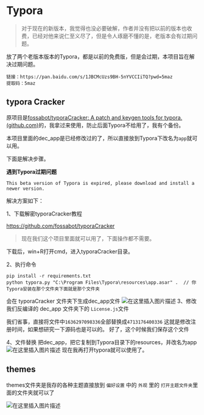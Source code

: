 # Typora

> 对于现在的新版本，我觉得也没必要破解，作者并没有把以前的版本也收费，已经对他来说仁至义尽了，但是令人琢磨不懂的是，老版本会有过期问题。

放了两个老版本版本的Typora，都是以前的免费版，但是会过期，本项目旨在解决过期问题。

```
链接：https://pan.baidu.com/s/1JBCMcUzs9BH-5nYVCCIiTQ?pwd=5maz 
提取码：5maz
```

## typora Cracker

原项目是[fossabot/typoraCracker: A patch and keygen tools for typora. (github.com)](https://github.com/fossabot/typoraCracker)的，我拿过来使用，防止后面Typora不给用了，我有个备份。

本项目里面的dec_app是已经修改过的了，所以直接放到Typora下改名为`app`就可以用。

下面是解决步骤。

**遇到Typora过期问题**

```
This beta version of Typora is expired, please download and install a newer version.
```
解决方案如下：

1、下载解密typoraCracker教程

https://github.com/fossabot/typoraCracker 

> 现在我们这个项目里面就可以用了，下面操作都不需要。

下载后，win+R打开cmd，进入typoraCracker目录。

2、执行命令
```
pip install -r requirements.txt
python typora.py "C:\Program Files\Typora\resources\app.asar" .  // 你Typora安装在那个文件夹下面就是那个文件夹
```
会在 typoraCracker 文件夹下生成dec_app文件
![在这里插入图片描述](https://img-blog.csdnimg.cn/a1ffe1d6db444e688a4e71d8cae6d67d.png)
3、修改我们反编译的 dec_app 文件夹下的 `License.js`文件

我们省事，直接将文件中`1636297098336`全部替换成`4713176400336`
这就是修改注册时间，如果想研究一下源码也是可以的。
好了，这个时候我们保存这个文件

4、文件替换
把dec_app，把它复制到Typora目录下的resources，并改名为app
![在这里插入图片描述](https://img-blog.csdnimg.cn/f1619a78b9f347bcad1eb62bdcf3ec5f.png)
现在我再打开typora就可以使用了。



## themes

themes文件夹是我存的各种主题直接放到 `偏好设置` 中的 `外观` 里的 `打开主题文件夹`里面的文件夹就可以了

![在这里插入图片描述](https://img-blog.csdnimg.cn/4488ea79f4bd4d10aedc47ba096892ee.png)

